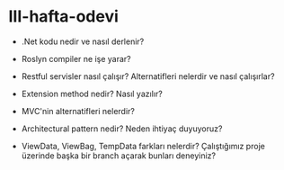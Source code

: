 # III-hafta-odevi

- .Net kodu nedir ve nasıl derlenir?

- Roslyn compiler ne işe yarar?

- Restful servisler nasıl çalışır? Alternatifleri nelerdir ve nasıl çalışırlar?

- Extension method nedir? Nasıl yazılır?

- MVC'nin alternatifleri nelerdir?

- Architectural pattern nedir? Neden ihtiyaç duyuyoruz?

- ViewData, ViewBag, TempData farkları nelerdir? Çalıştığımız proje üzerinde başka bir branch açarak bunları deneyiniz?
